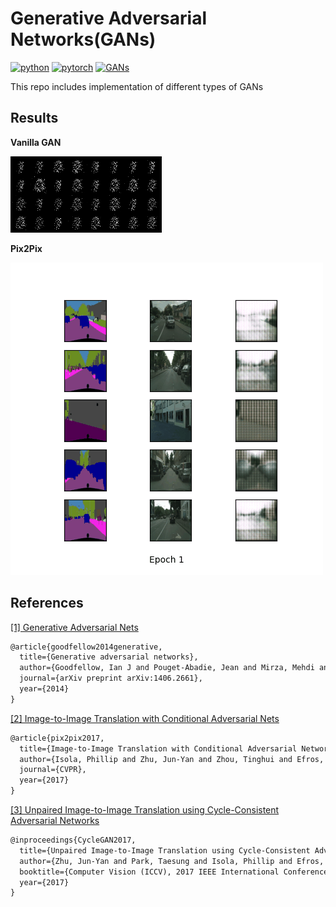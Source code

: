 # Generative Adversarial Networks(GANs)

[![python](https://img.shields.io/badge/Python-3776AB?style=for-the-badge&logo=python&logoColor=white)](https://www.python.org/) [![pytorch](https://img.shields.io/badge/PyTorch-EE4C2C?style=for-the-badge&logo=PyTorch&logoColor=white)](https://pytorch.org/) [![GANs](https://img.shields.io/badge/GANs-4BB749?style=for-the-badge&logo=&logoColor=white)](#References)

This repo includes implementation of different types of GANs

## Results

**Vanilla GAN**

![Vanilla GAN output](gifs/vanilla_gan/vanilla_gan_out_Run_28_2_2021__23_38.gif)


**Pix2Pix**

![Pix2Pix GAN output](gifs/pix2pix/pix2pix_out_Run_2_3_2021__11_29.gif)

## References

<a id="1" href="https://arxiv.org/abs/1406.2661">[1] Generative Adversarial Nets</a>
```latex
@article{goodfellow2014generative,
  title={Generative adversarial networks},
  author={Goodfellow, Ian J and Pouget-Abadie, Jean and Mirza, Mehdi and Xu, Bing and Warde-Farley, David and Ozair, Sherjil and Courville, Aaron and Bengio, Yoshua},
  journal={arXiv preprint arXiv:1406.2661},
  year={2014}
}
```

<a id="2" href="https://phillipi.github.io/pix2pix/">[2] Image-to-Image Translation with Conditional Adversarial Nets</a>
```latex
@article{pix2pix2017,
  title={Image-to-Image Translation with Conditional Adversarial Networks},
  author={Isola, Phillip and Zhu, Jun-Yan and Zhou, Tinghui and Efros, Alexei A},
  journal={CVPR},
  year={2017}
}
```

<a id="3" href="https://junyanz.github.io/CycleGAN/">[3] Unpaired Image-to-Image Translation using Cycle-Consistent Adversarial Networks</a>
```latex
@inproceedings{CycleGAN2017,
  title={Unpaired Image-to-Image Translation using Cycle-Consistent Adversarial Networks},
  author={Zhu, Jun-Yan and Park, Taesung and Isola, Phillip and Efros, Alexei A},
  booktitle={Computer Vision (ICCV), 2017 IEEE International Conference on},
  year={2017}
}
```
